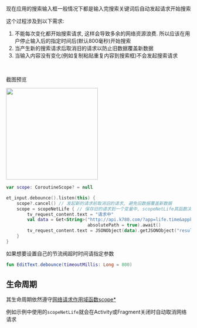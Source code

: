 现在应用的搜索输入框一般情况下都是输入完搜索关键词后自动发起请求开始搜索

这个过程涉及到以下需求:

1. 不能每次变化都开始搜索请求, 这样会导致多余的网络资源浪费. 所以应该在用户停止输入后的指定时间后(默认800毫秒)开始搜索
2. 当产生新的搜索请求后取消旧的请求以防止旧数据覆盖新数据
3. 当输入内容没有变化(例如复制粘贴重复内容到搜索框)不会发起搜索请求

<br>

截图预览

<img src="https://i.imgur.com/encjFdc.gif" width="250"/>

<br>

```kotlin
var scope: CoroutineScope? = null

et_input.debounce().listen(this) {
    scope?.cancel() // 发起新的请求前取消旧的请求, 避免旧数据覆盖新数据
    scope = scopeNetLife { // 保存旧的请求到一个变量中, scopeNetLife其函数决定网络请求生命周期
        tv_request_content.text = "请求中"
        val data = Get<String>("http://api.k780.com/?app=life.time&appkey=10003&sign=b59bc3ef6191eb9f747dd4e83c99f2a4&format=json",
                               absolutePath = true).await()
        tv_request_content.text = JSONObject(data).getJSONObject("result").getString("datetime_2")
    }
}
```

如果想要设置自己的节流阀超时时间请指定参数
```kotlin
fun EditText.debounce(timeoutMillis: Long = 800)
```

## 生命周期
其生命周期依然遵守[网络请求作用域函数scope*](scope.md#_2)

例如示例中使用的`scopeNetLife`就会在Activity或Fragment关闭时自动取消网络请求